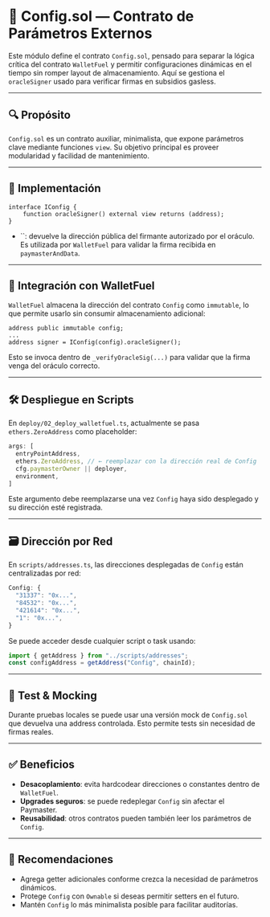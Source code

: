 # 🧩 Config.sol — Contrato de Parámetros Externos

Este módulo define el contrato `Config.sol`, pensado para separar la lógica crítica del contrato `WalletFuel` y permitir configuraciones dinámicas en el tiempo sin romper layout de almacenamiento. Aquí se gestiona el `oracleSigner` usado para verificar firmas en subsidios gasless.

---

## 🔍 Propósito

`Config.sol` es un contrato auxiliar, minimalista, que expone parámetros clave mediante funciones `view`. Su objetivo principal es proveer modularidad y facilidad de mantenimiento.

---

## 📄 Implementación

```solidity
interface IConfig {
    function oracleSigner() external view returns (address);
}
```

- ``: devuelve la dirección pública del firmante autorizado por el oráculo. Es utilizada por `WalletFuel` para validar la firma recibida en `paymasterAndData`.

---

## 🔗 Integración con WalletFuel

`WalletFuel` almacena la dirección del contrato `Config` como `immutable`, lo que permite usarlo sin consumir almacenamiento adicional:

```solidity
address public immutable config;
...
address signer = IConfig(config).oracleSigner();
```

Esto se invoca dentro de `_verifyOracleSig(...)` para validar que la firma venga del oráculo correcto.

---

## 🛠️ Despliegue en Scripts

En `deploy/02_deploy_walletfuel.ts`, actualmente se pasa `ethers.ZeroAddress` como placeholder:

```ts
args: [
  entryPointAddress,
  ethers.ZeroAddress, // ← reemplazar con la dirección real de Config
  cfg.paymasterOwner || deployer,
  environment,
]
```

Este argumento debe reemplazarse una vez `Config` haya sido desplegado y su dirección esté registrada.

---

## 🗃️ Dirección por Red

En `scripts/addresses.ts`, las direcciones desplegadas de `Config` están centralizadas por red:

```ts
Config: {
  "31337": "0x...",
  "84532": "0x...",
  "421614": "0x...",
  "1": "0x...",
}
```

Se puede acceder desde cualquier script o task usando:

```ts
import { getAddress } from "../scripts/addresses";
const configAddress = getAddress("Config", chainId);
```

---

## 🧪 Test & Mocking

Durante pruebas locales se puede usar una versión mock de `Config.sol` que devuelva una address controlada. Esto permite tests sin necesidad de firmas reales.

---

## ✅ Beneficios

- **Desacoplamiento**: evita hardcodear direcciones o constantes dentro de `WalletFuel`.
- **Upgrades seguros**: se puede redeplegar `Config` sin afectar el Paymaster.
- **Reusabilidad**: otros contratos pueden también leer los parámetros de `Config`.

---

## 📌 Recomendaciones

- Agrega getter adicionales conforme crezca la necesidad de parámetros dinámicos.
- Protege `Config` con `Ownable` si deseas permitir setters en el futuro.
- Mantén `Config` lo más minimalista posible para facilitar auditorías.

